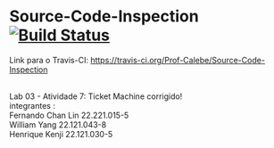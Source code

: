 Source-Code-Inspection [![Build Status](https://travis-ci.org/Prof-Calebe/Source-Code-Inspection.svg?branch=master)](https://travis-ci.org/Prof-Calebe/Source-Code-Inspection)
======================

Link para o Travis-CI: https://travis-ci.org/Prof-Calebe/Source-Code-Inspection
<br> <br>


Lab 03 - Atividade 7: Ticket Machine corrigido! <br>
integrantes : <br>
Fernando Chan Lin 22.221.015-5 <br>
William Yang 22.121.043-8 <br>
Henrique Kenji 22.121.030-5 <br>
